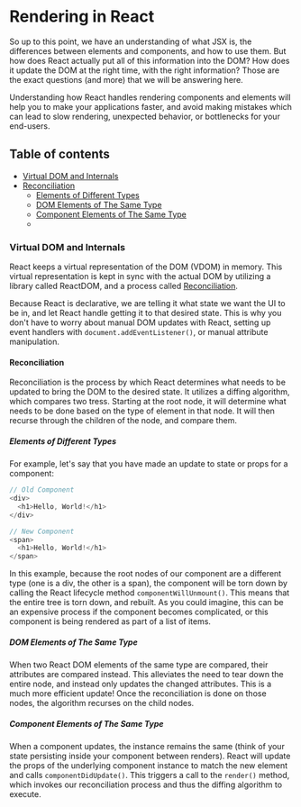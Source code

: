 # Rendering in React

So up to this point, we have an understanding of what JSX is, the differences between elements and components, and how
to use them. But how does React actually put all of this information into the DOM? How does it update the DOM at the
right time, with the right information? Those are the exact questions (and more) that we will be answering here.

Understanding how React handles rendering components and elements will help you to make your applications faster, and
avoid making mistakes which can lead to slow rendering, unexpected behavior, or bottlenecks for your end-users.

## Table of contents
* [Virtual DOM and Internals](#virtual-dom-and-internals)
* [Reconciliation](#reconciliation)
  * [Elements of Different Types](#elements-of-different-types)
  * [DOM Elements of The Same Type](#dom-elements-of-the-same-type)
  * [Component Elements of The Same Type](#component-elements-of-the-same-type)
  * 
### <a name="virtual-dom-and-internals">Virtual DOM and Internals</a>

React keeps a virtual representation of the DOM (VDOM) in memory. This virtual representation is kept in sync with the
actual DOM by utilizing a library called ReactDOM, and a process
called <a href="https://reactjs.org/docs/reconciliation.html" target="_blank">Reconciliation<a/>.

Because React is declarative, we are telling it what state we want the UI to be in, and let React handle getting it to
that desired state. This is why you don't have to worry about manual DOM updates with React, setting up event handlers
with `document.addEventListener()`, or manual attribute manipulation.

#### <a name="reconciliation">Reconciliation</a>

Reconciliation is the process by which React determines what needs to be updated to bring the DOM to the desired state.
It utilizes a diffing algorithm, which compares two tress. Starting at the root node, it will determine what needs to be
done based on the type of element in that node. It will then recurse through the children of the node, and compare them.

##### <a name="elements-of-different-types">Elements of Different Types</a>

For example, let's say that you have made an update to state or props for a component:

```javascript
// Old Component
<div>
  <h1>Hello, World!</h1>
</div>

// New Component
<span>
  <h1>Hello, World!</h1>
</span>
```

In this example, because the root nodes of our component are a different type (one is a div, the other is a span), the
component will be torn down by calling the React lifecycle method `componentWillUnmount()`. This means that the entire
tree is torn down, and rebuilt. As you could imagine, this can be an expensive process if the component becomes
complicated, or this component is being rendered as part of a list of items.

##### <a name="dom-elements-of-the-same-type">DOM Elements of The Same Type</a>

When two React DOM elements of the same type are compared, their attributes are compared instead. This alleviates the
need to tear down the entire node, and instead only updates the changed attributes. This is a much more efficient
update! Once the reconciliation is done on those nodes, the algorithm recurses on the child nodes.

##### <a name="component-elements-of-the-same-type">Component Elements of The Same Type</a>

When a component updates, the instance remains the same (think of your state persisting inside your component between
renders). React will update the props of the underlying component instance to match the new element and
calls `componentDidUpdate()`. This triggers a call to the `render()` method, which invokes our reconciliation process
and thus the diffing algorithm to execute.
